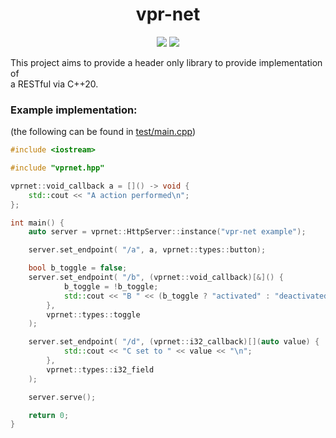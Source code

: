 <h1 align="center">vpr-net</h1>
<p align="center">
  <img src="https://img.shields.io/badge/Windows-supported-44CC11"/>
  <!-- <img src="https://img.shields.io/badge/Mac-supported-44CC11"/>
  <img src="https://img.shields.io/badge/Linux-supported-44CC11"/> -->
  <a href="https://mit-license.org/"/>
    <img src="https://img.shields.io/badge/License-MIT-44CC11"/>
  </a>
  <!-- <img src="https://img.shields.io/github/actions/workflow/status/0xvpr/vpr-omega-zero/build.yml?label=Build"/>
</p> -->
<br>

This project aims to provide a header only library to provide implementation of  
a RESTful via C++20.

### Example implementation:
(the following can be found in [test/main.cpp](#test/main.cpp))

```cpp
#include <iostream>

#include "vprnet.hpp"

vprnet::void_callback a = []() -> void {
    std::cout << "A action performed\n";
};

int main() {
    auto server = vprnet::HttpServer::instance("vpr-net example");

    server.set_endpoint( "/a", a, vprnet::types::button);

    bool b_toggle = false;
    server.set_endpoint( "/b", (vprnet::void_callback)[&]() {
            b_toggle = !b_toggle;
            std::cout << "B " << (b_toggle ? "activated" : "deactivated") << "\n";
        },
        vprnet::types::toggle
    );

    server.set_endpoint( "/d", (vprnet::i32_callback)[](auto value) {
            std::cout << "C set to " << value << "\n";
        },
        vprnet::types::i32_field
    );

    server.serve();

    return 0;
}
```
